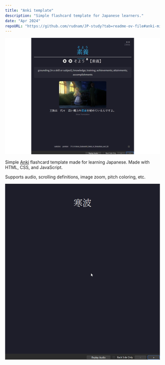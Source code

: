```yaml
---
title: "Anki template"
description: "Simple flashcard template for Japanese learners."
date: "Apr 2024"
repoURL: "https://github.com/rudnam/JP-study?tab=readme-ov-file#anki-mining-template"
---
```


![Anki template](anki-template.png)

Simple [Anki](https://apps.ankiweb.net/) flashcard template made for learning Japanese. Made with HTML, CSS, and JavaScript.

Supports audio, scrolling definitions, image zoom, pitch coloring, etc.

![Mining template](mining-template.gif)
